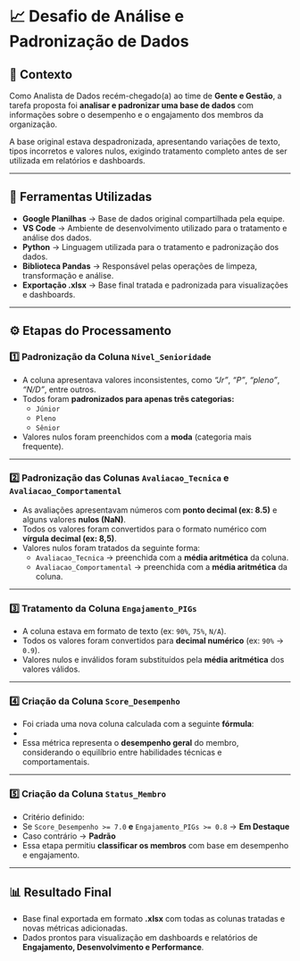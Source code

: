 # 📈 Desafio de Análise e Padronização de Dados 

## 👤 Contexto

Como Analista de Dados recém-chegado(a) ao time de **Gente e Gestão**, a tarefa proposta foi **analisar e padronizar uma base de dados** com informações sobre o desempenho e o engajamento dos membros da organização.  

A base original estava despadronizada, apresentando variações de texto, tipos incorretos e valores nulos, exigindo tratamento completo antes de ser utilizada em relatórios e dashboards.

---

## 🧰 Ferramentas Utilizadas

- **Google Planilhas** → Base de dados original compartilhada pela equipe.  
- **VS Code** → Ambiente de desenvolvimento utilizado para o tratamento e análise dos dados.  
- **Python** → Linguagem utilizada para o tratamento e padronização dos dados.  
- **Biblioteca Pandas** → Responsável pelas operações de limpeza, transformação e análise.  
- **Exportação .xlsx** → Base final tratada e padronizada para visualizações e dashboards.

---

## ⚙️ Etapas do Processamento

### 1️⃣ Padronização da Coluna `Nivel_Senioridade`
- A coluna apresentava valores inconsistentes, como *“Jr”*, *“P”*, *“pleno”*, *“N/D”*, entre outros.  
- Todos foram **padronizados para apenas três categorias:**  
  - `Júnior`  
  - `Pleno`  
  - `Sênior`  
- Valores nulos foram preenchidos com a **moda** (categoria mais frequente).

---

### 2️⃣ Padronização das Colunas `Avaliacao_Tecnica` e `Avaliacao_Comportamental`
- As avaliações apresentavam números com **ponto decimal (ex: 8.5)** e alguns valores **nulos (NaN)**.  
- Todos os valores foram convertidos para o formato numérico com **vírgula decimal (ex: 8,5)**.  
- Valores nulos foram tratados da seguinte forma:  
  - `Avaliacao_Tecnica` → preenchida com a **média aritmética** da coluna.  
  - `Avaliacao_Comportamental` → preenchida com a **média aritmética** da coluna.

---

### 3️⃣ Tratamento da Coluna `Engajamento_PIGs`
- A coluna estava em formato de texto (ex: `90%`, `75%`, `N/A`).  
- Todos os valores foram convertidos para **decimal numérico** (ex: `90%` → `0.9`).  
- Valores nulos e inválidos foram substituídos pela **média aritmética** dos valores válidos.

---

### 4️⃣ Criação da Coluna `Score_Desempenho`
- Foi criada uma nova coluna calculada com a seguinte **fórmula**:
- 
- Essa métrica representa o **desempenho geral** do membro, considerando o equilíbrio entre habilidades técnicas e comportamentais.

---

### 5️⃣ Criação da Coluna `Status_Membro`
- Critério definido:  
- Se `Score_Desempenho >= 7.0` **e** `Engajamento_PIGs >= 0.8` → **Em Destaque**  
- Caso contrário → **Padrão**  
- Essa etapa permitiu **classificar os membros** com base em desempenho e engajamento.

---

## 📊 Resultado Final

- Base final exportada em formato **.xlsx** com todas as colunas tratadas e novas métricas adicionadas.  
- Dados prontos para visualização em dashboards e relatórios de **Engajamento, Desenvolvimento e Performance**.





